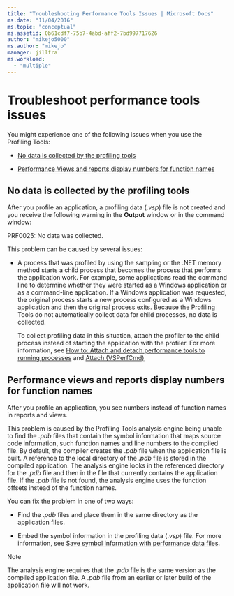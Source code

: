 ```yaml
---
title: "Troubleshooting Performance Tools Issues | Microsoft Docs"
ms.date: "11/04/2016"
ms.topic: "conceptual"
ms.assetid: 0b61cdf7-75b7-4abd-aff2-7bd997717626
author: "mikejo5000"
ms.author: "mikejo"
manager: jillfra
ms.workload:
  - "multiple"
---
```

# Troubleshoot performance tools issues
You might experience one of the following issues when you use the Profiling Tools:

- [No data is collected by the profiling tools](#no-data-is-collected-by-the-profiling-tools)

- [Performance Views and reports display numbers for function names](#performance-views-and-reports-display-numbers-for-function-names)

## No data is collected by the profiling tools
 After you profile an application, a profiling data (.*vsp*) file is not created and you receive the following warning in the **Output** window or in the command window:

 PRF0025: No data was collected.

 This problem can be caused by several issues:

- A process that was profiled by using the sampling or the .NET memory method starts a child process that becomes the process that performs the application work. For example, some applications read the command line to determine whether they were started as a Windows application or as a command-line application. If a Windows application was requested, the original process starts a new process configured as a Windows application and then the original process exits. Because the Profiling Tools do not automatically collect data for child processes, no data is collected.

     To collect profiling data in this situation, attach the profiler to the child process instead of starting the application with the profiler. For more information, see [How to: Attach and detach performance tools to running processes](../profiling/how-to-attach-and-detach-performance-tools-to-running-processes.md) and [Attach (VSPerfCmd)](../profiling/attach.md)

## Performance views and reports display numbers for function names
 After you profile an application, you see numbers instead of function names in reports and views.

 This problem is caused by the Profiling Tools analysis engine being unable to find the .*pdb* files that contain the symbol information that maps source code information, such function names and line numbers to the compiled file. By default, the compiler creates the .*pdb* file when the application file is built. A reference to the local directory of the .*pdb* file is stored in the compiled application. The analysis engine looks in the referenced directory for the .*pdb* file and then in the file that currently contains the application file. If the .*pdb* file is not found, the analysis engine uses the function offsets instead of the function names.

 You can fix the problem in one of two ways:

- Find the .*pdb* files and place them in the same directory as the application files.

- Embed the symbol information in the profiling data (.*vsp*) file. For more information, see [Save symbol information with performance data files](../profiling/saving-symbol-information-with-performance-data-files.md).

> [!NOTE]
> The analysis engine requires that the .*pdb* file is the same version as the compiled application file. A .*pdb* file from an earlier or later build of the application file will not work.